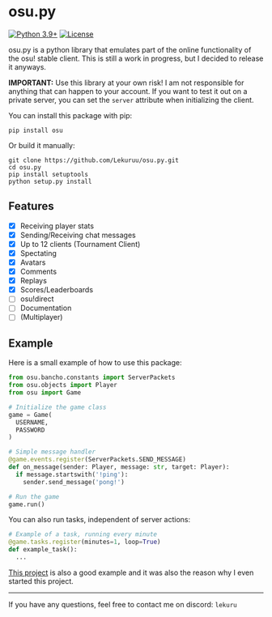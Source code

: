 # osu.py

[![Python 3.9+](https://img.shields.io/badge/python-3.9+-blue.svg)](https://www.python.org/downloads/)
[![License](https://img.shields.io/badge/license-GPL%203.0-green)](https://github.com/Lekuruu/osu.py/blob/main/LICENSE)

osu.py is a python library that emulates part of the online functionality of the osu! stable client.
This is still a work in progress, but I decided to release it anyways.

**IMPORTANT:**
Use this library at your own risk! I am not responsible for anything that can happen to your account. If you want to test it out on a private server, you can set the `server` attribute when initializing the client.

You can install this package with pip:

```shell
pip install osu
```

Or build it manually:

```shell
git clone https://github.com/Lekuruu/osu.py.git
cd osu.py
pip install setuptools
python setup.py install
```

## Features

- [x] Receiving player stats
- [x] Sending/Receiving chat messages
- [x] Up to 12 clients (Tournament Client)
- [x] Spectating
- [x] Avatars
- [x] Comments
- [x] Replays
- [x] Scores/Leaderboards
- [ ] osu!direct
- [ ] Documentation
- [ ] (Multiplayer)

## Example

Here is a small example of how to use this package:

```python
from osu.bancho.constants import ServerPackets
from osu.objects import Player
from osu import Game

# Initialize the game class
game = Game(
  USERNAME,
  PASSWORD
)

# Simple message handler
@game.events.register(ServerPackets.SEND_MESSAGE)
def on_message(sender: Player, message: str, target: Player):
  if message.startswith('!ping'):
    sender.send_message('pong!')

# Run the game
game.run()
```

You can also run tasks, independent of server actions:

```python
# Example of a task, running every minute
@game.tasks.register(minutes=1, loop=True)
def example_task():
  ...
```

[This project](https://github.com/Lekuruu/osu-recorder) is also a good example
and it was also the reason why I even started this project.

---

If you have any questions, feel free to contact me on discord: `lekuru`
